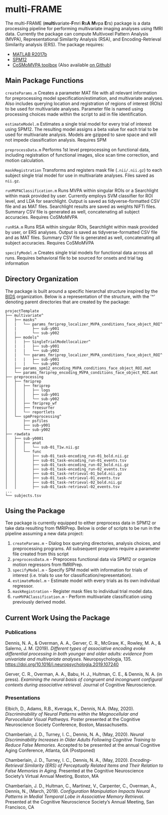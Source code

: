 # multi-FRAME
The multi-FRAME (**multi**variate-**F**mri **R**s**A** **M**vpa **E**rs) package is a data processing pipeline for performing multivariate imaging analyses using fMRI data. Currently the package can compute  Multivoxel Pattern Analysis (MVPA), Representational Similarity Analysis (RSA), and Encoding-Retrieval Similarity analysis (ERS). The package requires:

* [MATLAB R2017b](https://www.mathworks.com/products/matlab.html)
* [SPM12](https://www.fil.ion.ucl.ac.uk/spm/)
* [CoSMoMVPA toolbox](http://www.cosmomvpa.org/) (Also available [on Github](https://github.com/CoSMoMVPA/CoSMoMVPA))

## Main Package Functions

```createParams.m```
Creates a parameter MAT file with all relevant information for preprocessing model specification/estimation, and multivariate analyses. Also includes querying location and registration of regions of interest (ROIs) to be used for multivariate analyses. Parameter file is named using processing choices made within the script to aid in file identification.

```estimateModel.m```
Estimates a single trial model for every trial of interest using SPM12. The resulting model assigns a beta value for each trial to be used for multivariate analysis. Models are gzipped to save space and will not impede classification analysis. 
Requires SPM

```preprocessData.m```
Performs 1st level preprocessing on functional data, including registration of functional images, slice scan time correction, and motion calculation.

```maskRegistration```
Transforms and registers mask file (```.nii/.nii.gz```) to each subject single trial model for use in multivariate analyses. Files saved as ```nii.gz```.

```runMVPAClassification.m```
Runs MVPA within singular ROIs or a Searchlight within mask provided by user. Currently employs SVM classifier for ROI level, and LDA for searchlight. Output is saved as tidyverse-formatted CSV file and as MAT files. Searchlight results are saved as weights NiFTi files. Summary CSV file is generated as well, concatenating all subject accuracies. 
Requires CoSMoMVPA

```runRSA.m```
Runs RSA within singular ROIs, Searchlight within mask provided by user, or ERS analyses. Output is saved as tidyverse-formatted CSV file and as MAT files. Summary CSV file is generated as well, concatenating all subject accuracies. 
Requires CoSMoMVPA

```specifyModel.m```
Creates single trial models for functional data across all runs. Requires behavioral file to be sourced for onsets and trial tag information

## Directory Organization
The package is built around a specific hierarchal structure inspired by the [BIDS](https://github.com/bids-standard/bids-starter-kit/wiki/The-BIDS-folder-hierarchy) organization. Below is a representation of the structure, with the '^' denoting parent directories that are created by the package:

```
projectTemplate
├── multivariate^
│   ├── masks^
│   |   └── params_fmriprep_localizer_MVPA_conditions_face_object_ROI^
│   |       ├── sub-y001
│   |       └── sub-y002
│   ├── models^
│   |   ├── SingleTrialModellocalizer^
│   |   |   ├── sub-y001
│   |   |   └── sub-y002
│   |   └── params_fmriprep_localizer_MVPA_conditions_face_object_ROI^
│   |   |   ├── sub-y001
│   |   |   └── sub-y002
│   ├── params_spm12_encoding_MVPA_conditions_face_object_ROI.mat
│   └── params_fmriprep_encoding_MVPA_conditions_face_object_ROI.mat
├── preprocessing
│   ├── fmriprep
│   │   ├── fmriprep
│   │   │   ├── logs
│   │   │   ├── sub-y001
│   │   │   └── sub-y002
│   │   ├── fmriprep_wf
│   │   ├── freesurfer
│   │   └── reportlets
│   └── spmPreprocessing^
│       ├── psfiles
│       ├── sub-y001
│       └── sub-y002
├── rawdata
│   ├── sub-y0001
│   │   ├── anat
│   │   │   └── sub-01_T1w.nii.gz
│   │   └── func
│   │       ├── sub-01_task-encoding_run-01_bold.nii.gz
│   │       ├── sub-01_task-encoding_run-01_events.tsv
│   │       ├── sub-01_task-encoding_run-02_bold.nii.gz
│   │       ├── sub-01_task-encoding_run-02_events.tsv
│   │       ├── sub-01_task-retrieval-01_bold.nii.gz
│   │       ├── sub-01_task-retrieval-01_events.tsv
│   │       ├── sub-01_task-retrieval-02_bold.nii.gz
│   │       ├── sub-01_task-retrieval-02_events.tsv
...
└── subjects.tsv

```

## Using the Package
Tee package is currently equipped to either preprocess data in SPM12 or take data resulting from fMRIPrep. Below is order of scripts to be run in the pipeline assuming a new data project:


1. ```createParams.m```          - Dialog box querying directories, analysis choices, and preprocessing programs. All subsequent programs require a parameter file created from this script
2. ```preprocessData.m```        - Preprocess functional data via SPM12 or organize motion regressors from fMRIPrep.
3. ```specifyModel.m```          - Specify SPM model with information for trials of interest (i.e. trials to use for classification/representation).
4. ```estimateModel.m```         - Estimate model with every trials as its own individual regressor.
5. ```maskRegistration```        - Register mask files to individual trial model data.
6. ```runMVPAClassification.m``` - Perform multivariate classification using previously derived model.


## Current Work Using the Package
### Publications
Dennis, N. A., & Overman, A. A., Gerver, C. R., McGraw, K., Rowley, M. A., & Salerno, J. M. (2019). *Different types of associative encoding evoke differential processing in both younger and older adults: evidence from univariate and multivariate analyses.* Neuropsychologia, 135. https://doi.org/10.1016/j.neuropsychologia.2019.107240

Gerver, C. R., Overman, A. A., Babu, H. J., Hultman, C. E., & Dennis, N. A. (in press). *Examining the neural basis of congruent and incongruent configural contexts during associative retrieval.* Journal of Cognitive Neuroscience.

### Presentations
Elbich, D., Adams, R.B., Kveraga, K., Dennis, N.A. (May, 2020). *Discriminability of Neural Patterns within the Magnocellular and Parvocellular Visual Pathways.* Poster presented at the Cognitive Neuroscience Society Conference, Boston, Massachusetts.

Chamberlain, J. D., Turney, I. C., Dennis, N. A., (May, 2020). *Neural Discriminability Increases in Older Adults Following Cognitive Training to Reduce False Memories.* Accepted to be presented at the annual Cognitive Aging Conference, Atlanta, GA (Postponed)

Chamberlain, J. D., Turney, I. C., Dennis, N. A., (May, 2020). *Encoding-Retrieval Similarity (ERS) of Perceptually Related Items and Their Relation to False Memories in Aging.* Presented at the Cognitive Neuroscience Society’s Virtual Annual Meeting, Boston, MA
 
Chamberlain, J. D., Hultman, C., Martinez, V., Carpenter, C., Overman, A., Dennis, N., (March, 2019). *Configuration Manipulation Impacts Neural Patterns in Medial Temporal Lobe in Associative Memory Retrieval.* Presented at the Cognitive Neuroscience Society’s Annual Meeting, San Francisco, CA

